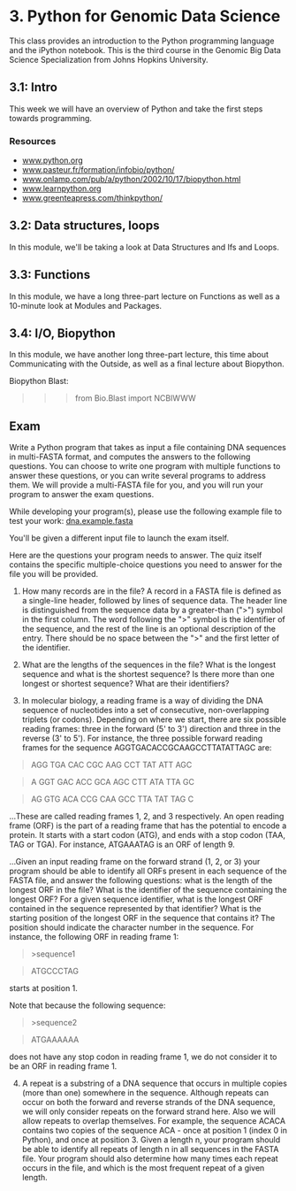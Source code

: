 # 3. Python for Genomic Data Science
This class provides an introduction to the Python programming language and the iPython notebook. This is the third course in the Genomic Big Data Science Specialization from Johns Hopkins University.

## 3.1: Intro
This week we will have an overview of Python and take the first steps towards programming.

### Resources
- www.python.org 
- www.pasteur.fr/formation/infobio/python/ 
- www.onlamp.com/pub/a/python/2002/10/17/biopython.html 
- www.learnpython.org 
- www.greenteapress.com/thinkpython/ 

## 3.2: Data structures, loops
In this module, we'll be taking a look at Data Structures and Ifs and Loops.

## 3.3: Functions
In this module, we have a long three-part lecture on Functions as well as a 10-minute look at Modules and Packages.

## 3.4: I/O, Biopython
In this module, we have another long three-part lecture, this time about Communicating with the Outside, as well as a final lecture about Biopython.

Biopython
Blast:
>>> from Bio.Blast import NCBIWWW

## Exam
Write a Python program that takes as input a file containing DNA sequences in multi-FASTA format, and computes the answers to the following questions. You can choose to write one program with multiple functions to answer these questions, or you can write several programs to address them. We will provide a multi-FASTA file for you, and you will run your program to answer the exam questions. 

While developing your program(s), please use the following example file to test your work: [dna.example.fasta](https://d396qusza40orc.cloudfront.net/genpython/data_sets/dna.example.fasta)

You'll be given a different input file to launch the exam itself.

Here are the questions your program needs to answer. The quiz itself contains the specific multiple-choice questions you need to answer for the file you will be provided.

1. How many records are in the file? A record in a FASTA file is defined as a single-line header, followed by lines of sequence data. The header line is distinguished from the sequence data by a greater-than (">") symbol in the first column. The word following the ">" symbol is the identifier of the sequence, and the rest of the line is an optional description of the entry. There should be no space between the ">" and the first letter of the identifier. 

2. What are the lengths of the sequences in the file? What is the longest sequence and what is the shortest sequence? Is there more than one longest or shortest sequence? What are their identifiers? 

3. In molecular biology, a reading frame is a way of dividing the DNA sequence of nucleotides into a set of consecutive, non-overlapping triplets (or codons). Depending on where we start, there are six possible reading frames: three in the forward (5' to 3') direction and three in the reverse (3' to 5'). For instance, the three possible forward reading frames for the sequence AGGTGACACCGCAAGCCTTATATTAGC are: 

> AGG TGA CAC CGC AAG CCT TAT ATT AGC

> A GGT GAC ACC GCA AGC CTT ATA TTA GC

> AG GTG ACA CCG CAA GCC TTA TAT TAG C 

...These are called reading frames 1, 2, and 3 respectively. An open reading frame (ORF) is the part of a reading frame that has the potential to encode a protein. It starts with a start codon (ATG), and ends with a stop codon (TAA, TAG or TGA). For instance, ATGAAATAG is an ORF of length 9.

...Given an input reading frame on the forward strand (1, 2, or 3) your program should be able to identify all ORFs present in each sequence of the FASTA file, and answer the following questions: what is the length of the longest ORF in the file? What is the identifier of the sequence containing the longest ORF? For a given sequence identifier, what is the longest ORF contained in the sequence represented by that identifier? What is the starting position of the longest ORF in the sequence that contains it? The position should indicate the character number in the sequence. For instance, the following ORF in reading frame 1:

> \>sequence1

> ATGCCCTAG

starts at position 1.

Note that because the following sequence:

> \>sequence2

> ATGAAAAAA

does not have any stop codon in reading frame 1, we do not consider it to be an ORF in reading frame 1. 

4. A repeat is a substring of a DNA sequence that occurs in multiple copies (more than one) somewhere in the sequence. Although repeats can occur on both the forward and reverse strands of the DNA sequence, we will only consider repeats on the forward strand here. Also we will allow repeats to overlap themselves. For example, the sequence ACACA contains two copies of the sequence ACA - once at position 1 (index 0 in Python), and once at position 3. Given a length n, your program should be able to identify all repeats of length n in all sequences in the FASTA file. Your program should also determine how many times each repeat occurs in the file, and which is the most frequent repeat of a given length.
